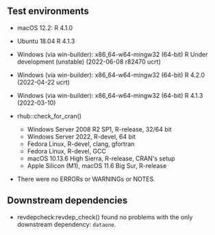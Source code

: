 ## Test environments

 * macOS 12.2: R 4.1.0
 * Ubuntu 18.04 R 4.1.3
 * Windows (via win-builder): x86_64-w64-mingw32 (64-bit) R Under development (unstable) (2022-06-08 r82470 ucrt) 
 * Windows (via win-builder): x86_64-w64-mingw32 (64-bit) R 4.2.0 (2022-04-22 ucrt)  
 * Windows (via win-builder): x86_64-w64-mingw32 (64-bit) R 4.1.3 (2022-03-10)
 * rhub::check_for_cran()
   * Windows Server 2008 R2 SP1, R-release, 32/64 bit
   * Windows Server 2022, R-devel, 64 bit
   * Fedora Linux, R-devel, clang, gfortran
   * Fedora Linux, R-devel, GCC
   * macOS 10.13.6 High Sierra, R-release, CRAN's setup
   * Apple Silicon (M1), macOS 11.6 Big Sur, R-release

* There were no ERRORs or WARNINGs or NOTES.
    
## Downstream dependencies

* revdepcheck:revdep_check() found no problems with the only downstream dependency: `dataone`.
